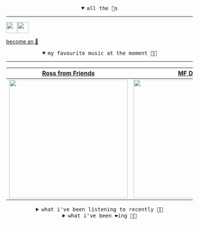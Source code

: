 <details open>

<summary align="center"><samp>all the 🥚s</samp></summary>
<hr />

<a href="https://github.com/pvinis"><img src="https://avatars.githubusercontent.com/u/100233?s=90&v=4" width="30" height="30" /><a href="https://github.com/maxPugh"><img src="https://avatars.githubusercontent.com/u/46350013?s=90&u=52a601eaa2d272b35477d096fe782ebf0a8a1f68&v=4" width="30" height="30" />

<samp><a href="https://github.com/bitttttten/bitttttten/stargazers">become an 🥚</a></samp>

</details>

<details open>

<summary align="center"><samp>my favourite music at the moment 🎵🎶</samp></summary>
<hr />

<!-- toc -->

| [Ross from Friends](https://open.spotify.com/artist/1Ma3pJzPIrAyYPNRkp3SUF)                                                                                      | [MF DOOM](https://open.spotify.com/artist/2pAWfrd7WFF3XhVt9GooDL)                                                                                                | [Boards of Canada](https://open.spotify.com/artist/2VAvhf61GgLYmC6C8anyX1)                                                                                       | [LUMP](https://open.spotify.com/artist/4gQsGkfdB4uVrNBqo4MhmI)                                                                                                   |
| ---------------------------------------------------------------------------------------------------------------------------------------------------------------- | ---------------------------------------------------------------------------------------------------------------------------------------------------------------- | ---------------------------------------------------------------------------------------------------------------------------------------------------------------- | ---------------------------------------------------------------------------------------------------------------------------------------------------------------- |
| [<img src="https://i.scdn.co/image/ab6761610000e5eb220be919258c7391c5c0727b" width="320" height="auto">](https://open.spotify.com/artist/1Ma3pJzPIrAyYPNRkp3SUF) | [<img src="https://i.scdn.co/image/ab6761610000e5eb3e9a6caa41a80b9238a49784" width="320" height="auto">](https://open.spotify.com/artist/2pAWfrd7WFF3XhVt9GooDL) | [<img src="https://i.scdn.co/image/c0b33a8d211600d70dcda3077d6a582da34321b0" width="320" height="auto">](https://open.spotify.com/artist/2VAvhf61GgLYmC6C8anyX1) | [<img src="https://i.scdn.co/image/ab6761610000e5eb9e412ed392a80791bbceecfd" width="320" height="auto">](https://open.spotify.com/artist/4gQsGkfdB4uVrNBqo4MhmI) |

<!-- tocstop -->

</details>

<details>

<summary align="center"><samp>what i've been listening to recently 🎵🎶</samp></summary>
<hr />

<!-- toc -->

| [Angel Echoes<br />Four Tet](https://open.spotify.com/track/4ja4D4qcwGC5Zg1IwDWsIL)                                                                             | [Opal - Four Tet Remix<br />Bicep, Four Tet](https://open.spotify.com/track/3VtTuQ6lypMoOBcm6VMzdh)                                                             | [No Nightmares<br />Oneohtrix Point Never](https://open.spotify.com/track/0JlwmGK34Lbe62xPbpsmSb)                                                               | [Fell Into the Ocean<br />Dan Deacon](https://open.spotify.com/track/2uSAdfRvDoLVErLq2t8jnR)                                                                    |
| --------------------------------------------------------------------------------------------------------------------------------------------------------------- | --------------------------------------------------------------------------------------------------------------------------------------------------------------- | --------------------------------------------------------------------------------------------------------------------------------------------------------------- | --------------------------------------------------------------------------------------------------------------------------------------------------------------- |
| [<img src="https://i.scdn.co/image/ab6761610000e5eb84e29d09b4917bec2700a0d7" width="320" height="auto">](https://open.spotify.com/track/4ja4D4qcwGC5Zg1IwDWsIL) | [<img src="https://i.scdn.co/image/ab6761610000e5eb12052b6d44804a4d7eae5530" width="320" height="auto">](https://open.spotify.com/track/3VtTuQ6lypMoOBcm6VMzdh) | [<img src="https://i.scdn.co/image/ab6761610000e5ebdcb37659a650e2e700c94986" width="320" height="auto">](https://open.spotify.com/track/0JlwmGK34Lbe62xPbpsmSb) | [<img src="https://i.scdn.co/image/ab6761610000e5ebbe862dadd4231c1735bb452a" width="320" height="auto">](https://open.spotify.com/track/2uSAdfRvDoLVErLq2t8jnR) |

<!-- tocstop -->

</details>

<details>

<summary align="center"><samp>what i've been ❤️ing 🎵🎶</samp></summary>
<hr />

<!-- toc -->

| [A Walk<br />Tycho](https://open.spotify.com/album/4CBUbnGFz2iKFJjYqRIwst)                                                                                      | [The Sun Made the Sea Look Gold<br />Dylan Henner](https://open.spotify.com/album/3k1On4LCLG8owoBT9hT6k0)                                                       | [The Cloud Room<br />Pan-American](https://open.spotify.com/album/3i9PLGequXb2edTDu3wiY0)                                                                       | [What's Up Fatlip<br />Fatlip](https://open.spotify.com/album/3fwZatk1y2idQ00Ybn43TA)                                                                           |
| --------------------------------------------------------------------------------------------------------------------------------------------------------------- | --------------------------------------------------------------------------------------------------------------------------------------------------------------- | --------------------------------------------------------------------------------------------------------------------------------------------------------------- | --------------------------------------------------------------------------------------------------------------------------------------------------------------- |
| [<img src="https://i.scdn.co/image/ab67616d0000b273e3685463e9a139c239030e31" width="320" height="auto">](https://open.spotify.com/album/4CBUbnGFz2iKFJjYqRIwst) | [<img src="https://i.scdn.co/image/ab67616d0000b273c07c583d8da3b013d4d81c15" width="320" height="auto">](https://open.spotify.com/album/3k1On4LCLG8owoBT9hT6k0) | [<img src="https://i.scdn.co/image/ab67616d0000b273800cd4a44f228e0ee185703d" width="320" height="auto">](https://open.spotify.com/album/3i9PLGequXb2edTDu3wiY0) | [<img src="https://i.scdn.co/image/ab67616d0000b273c0e3a11e1ef5eb7cdf344c20" width="320" height="auto">](https://open.spotify.com/album/3fwZatk1y2idQ00Ybn43TA) |

<!-- tocstop -->

</details>
